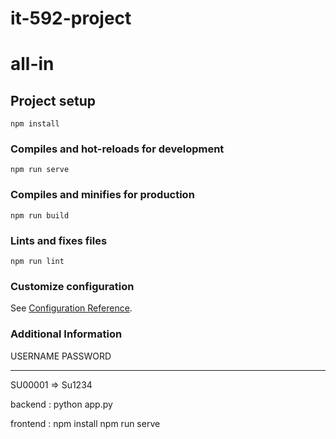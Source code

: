 # it-592-project

# all-in

## Project setup
```
npm install
```

### Compiles and hot-reloads for development
```
npm run serve
```

### Compiles and minifies for production
```
npm run build
```

### Lints and fixes files
```
npm run lint
```

### Customize configuration
See [Configuration Reference](https://cli.vuejs.org/config/).


### Additional Information
USERNAME		PASSWORD
---------		-----------

SU00001		=> 	Su1234



backend :
    python app.py


frontend :
    npm install
    npm run serve



